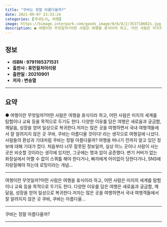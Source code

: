 ```yaml
---
title: "쿠바는 정말 아름다울까?"
date: 2021-09-07 13:33:24
categories: [국내도서, 여행]
image: https://bimage.interpark.com/goods_image/0/6/8/2/353710682s.jpg
description: ● 여행이란 무엇일까?어떤 사람은 여행을 휴식이라 하고, 어떤 사람은 미지의 세계를 탐험이나 교육 등을 목적으로 두기도 한다. 다양한 이유를 담은 여행은 새로움과 궁금함, 깨달음, 성장을 얻어 일상으로 복귀한다.저자는 많은 곳을 여행하면서 국내 여행객들에서 잘 알려지지 않은 곳 쿠바,
---
```


## **정보**

- **ISBN : 9791165371531**
- **출판사 : 휴먼컬처아리랑**
- **출판일 : 20210901**
- **저자 : 변승열**

------



## **요약**

●  여행이란 무엇일까?어떤 사람은 여행을 휴식이라 하고, 어떤 사람은 미지의 세계를 탐험이나 교육 등을 목적으로 두기도 한다. 다양한 이유를 담은 여행은 새로움과 궁금함, 깨달음, 성장을 얻어 일상으로 복귀한다.저자는 많은 곳을 여행하면서 국내 여행객들에서 잘 알려지지 않은 곳 쿠바, 쿠바는 아름다울 것이다! 라는 생각으로 여행길에 나섰다.사람들의 환상과 기대처럼 쿠바는 정말 아름다울까? 여행을 떠나기 전까지 알고 있던 정보에 대해 기대가 컸다. 처음부터 너무 잘못된 정보일까, 실상 어느 곳이나 사람이 사는 곳은 비슷할 것이라는 생각에 있지만, 그곳에는 명과 암이 공존했다. 변기 커버가 없는 화장실에서 어쩔 수 없이 스쿼틀 해야 한다거나, 삐끼에게 어이없이 당한다거나, SNS에 자랑질해야 하는데 로밍이라는 개념...

------

여행이란 무엇일까?어떤 사람은 여행을 휴식이라 하고, 어떤 사람은 미지의 세계를 탐험이나 교육 등을 목적으로 두기도 한다. 다양한 이유를 담은 여행은 새로움과 궁금함, 깨달음, 성장을 얻어 일상으로 복귀한다.저자는 많은 곳을 여행하면서 국내 여행객들에서 잘 알려지지 않은 곳 쿠바, 쿠바는 아름다울... 

------


쿠바는 정말 아름다울까? 

------


